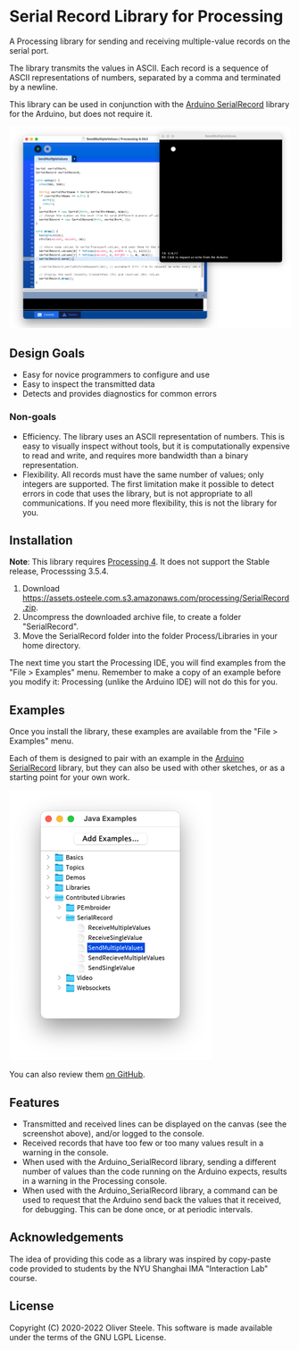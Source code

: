# Serial Record Library for Processing

A Processing library for sending and receiving multiple-value records on the
serial port.

The library transmits the values in ASCII. Each record is a sequence of ASCII
representations of numbers, separated by a comma and terminated by a newline.

This library can be used in conjunction with the [Arduino SerialRecord] library
for the Arduino, but does not require it.

![](docs/screenshot.png "Screenshot")

[Arduino SerialRecord]: https://osteele.github.io/Arduino_SerialRecord/

## Design Goals

- Easy for novice programmers to configure and use
- Easy to inspect the transmitted data
- Detects and provides diagnostics for common errors

### Non-goals

- Efficiency. The library uses an ASCII representation of numbers. This is easy
  to visually inspect without tools, but it is computationally expensive to read
  and write, and requires more bandwidth than a binary representation.
- Flexibility. All records must have the same number of values; only integers
  are supported. The first limitation make it possible to detect errors in code
  that uses the library, but is not appropriate to all communications. If you
  need more flexibility, this is not the library for you.

## Installation

**Note**: This library requires [Processing 4](https://processing.org/download).
It does not support the Stable release, Processsing 3.5.4.

1. Download <https://assets.osteele.com.s3.amazonaws.com/processing/SerialRecord.zip>.
2. Uncompress the downloaded archive file, to create a folder "SerialRecord".
3. Move the SerialRecord folder into the folder Process/Libraries in your home directory.

The next time you start the Processing IDE, you will find examples from the "File > Examples" menu. Remember to make a
copy of an example before you modify it: Processing (unlike the Arduino IDE) will not do this for you.

## Examples

Once you install the library, these examples are available from the "File >
Examples" menu.

Each of them is designed to pair with an example in the [Arduino SerialRecord]
library, but they can also be used with other sketches, or as a starting point
for your own work.

![](docs/examples-browser.png)

You can also review them
[on GitHub](https://github.com/osteele/Processing_SerialRecord/tree/main/examples).

## Features

- Transmitted and received lines can be displayed on the canvas (see the
  screenshot above), and/or logged to the console.
- Received records that have too few or too many values result in a warning
  in the console.
- When used with the Arduino_SerialRecord library, sending a different number
  of values than the code running on the Arduino expects, results in a warning
  in the Processing console.
- When used with the Arduino_SerialRecord library, a command can be used to
  request that the Arduino send back the values that it received, for debugging.
  This can be done once, or at periodic intervals.

## Acknowledgements

The idea of providing this code as a library was inspired by copy-paste code
provided to students by the NYU Shanghai IMA "Interaction Lab" course.

## License

Copyright (C) 2020-2022 Oliver Steele. This software is made available under the
terms of the GNU LGPL License.
